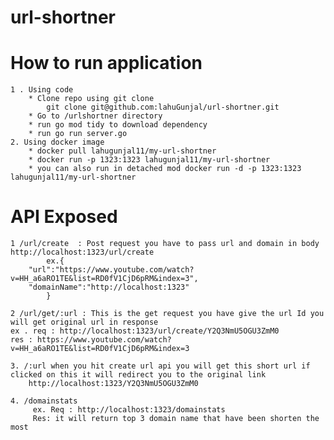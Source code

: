 # url-shortner

# How to run application
    1 . Using code 
        * Clone repo using git clone
            git clone git@github.com:lahuGunjal/url-shortner.git
        * Go to /urlshortner directory
        * run go mod tidy to download dependency
        * run go run server.go 
    2. Using docker image 
        * docker pull lahugunjal11/my-url-shortner
        * docker run -p 1323:1323 lahugunjal11/my-url-shortner
        * you can also run in detached mod docker run -d -p 1323:1323 lahugunjal11/my-url-shortner

# API Exposed 
    1 /url/create  : Post request you have to pass url and domain in body
    http://localhost:1323/url/create
            ex.{
	    "url":"https://www.youtube.com/watch?v=HH_a6aRO1TE&list=RD0fV1CjD6pRM&index=3",
	    "domainName":"http://localhost:1323"
    		}

    2 /url/get/:url : This is the get request you have give the url Id you will get original url in response
    ex . req : http://localhost:1323/url/create/Y2Q3NmU5OGU3ZmM0
    res : https://www.youtube.com/watch?v=HH_a6aRO1TE&list=RD0fV1CjD6pRM&index=3

    3. /:url when you hit create url api you will get this short url if clicked on this it will redirect you to the original link
        http://localhost:1323/Y2Q3NmU5OGU3ZmM0
    
    4. /domainstats
         ex. Req : http://localhost:1323/domainstats
         Res: it will return top 3 domain name that have been shorten the most
         
